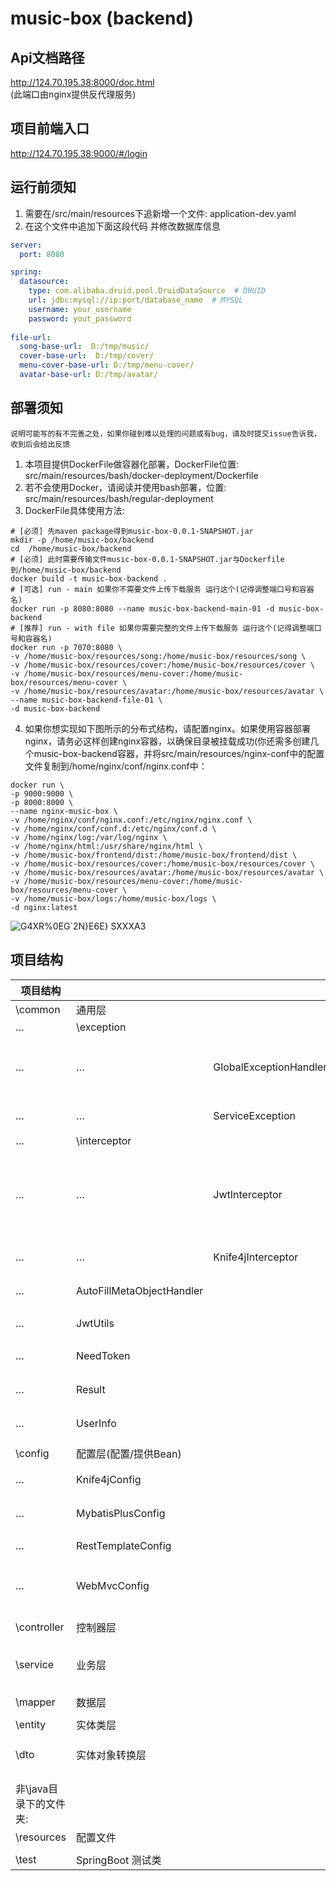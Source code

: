 # music-box (backend)

## Api文档路径
http://124.70.195.38:8000/doc.html   
(此端口由nginx提供反代理服务)   

## 项目前端入口
http://124.70.195.38:9000/#/login   

## 运行前须知
1. 需要在/src/main/resources下追新增一个文件: application-dev.yaml
2. 在这个文件中追加下面这段代码 并修改数据库信息

```yaml
server:
  port: 8080

spring:
  datasource:
    type: com.alibaba.druid.pool.DruidDataSource  # DRUID
    url: jdbc:mysql://ip:port/database_name  # MYSQL
    username: your_username
    password: yout_password
    
file-url:
  song-base-url:  D:/tmp/music/
  cover-base-url:  D:/tmp/cover/
  menu-cover-base-url: D:/tmp/menu-cover/
  avatar-base-url: D:/tmp/avatar/
```

## 部署须知
```说明可能写的有不完善之处，如果你碰到难以处理的问题或有bug，请及时提交issue告诉我，收到后会给出反馈```
1. 本项目提供DockerFile做容器化部署，DockerFile位置: src/main/resources/bash/docker-deployment/Dockerfile
2. 若不会使用Docker，请阅读并使用bash部署，位置: src/main/resources/bash/regular-deployment
3. DockerFile具体使用方法: 
```shell
# [必须] 先maven package得到music-box-0.0.1-SNAPSHOT.jar
mkdir -p /home/music-box/backend
cd  /home/music-box/backend
# [必须] 此时需要传输文件music-box-0.0.1-SNAPSHOT.jar与Dockerfile到/home/music-box/backend
docker build -t music-box-backend .
# [可选] run - main 如果你不需要文件上传下载服务 运行这个(记得调整端口号和容器名)
docker run -p 8080:8080 --name music-box-backend-main-01 -d music-box-backend
# [推荐] run - with file 如果你需要完整的文件上传下载服务 运行这个(记得调整端口号和容器名)
docker run -p 7070:8080 \
-v /home/music-box/resources/song:/home/music-box/resources/song \
-v /home/music-box/resources/cover:/home/music-box/resources/cover \
-v /home/music-box/resources/menu-cover:/home/music-box/resources/menu-cover \
-v /home/music-box/resources/avatar:/home/music-box/resources/avatar \
--name music-box-backend-file-01 \
-d music-box-backend
```
4. 如果你想实现如下图所示的分布式结构，请配置nginx。如果使用容器部署nginx，请务必这样创建nginx容器，以确保目录被挂载成功(你还需多创建几个music-box-backend容器，并将src/main/resources/nginx-conf中的配置文件复制到/home/nginx/conf/nginx.conf中：
```shell
docker run \
-p 9000:9000 \
-p 8000:8000 \
--name nginx-music-box \
-v /home/nginx/conf/nginx.conf:/etc/nginx/nginx.conf \
-v /home/nginx/conf/conf.d:/etc/nginx/conf.d \
-v /home/nginx/log:/var/log/nginx \
-v /home/nginx/html:/usr/share/nginx/html \
-v /home/music-box/frontend/dist:/home/music-box/frontend/dist \
-v /home/music-box/resources/cover:/home/music-box/resources/cover \
-v /home/music-box/resources/avatar:/home/music-box/resources/avatar \
-v /home/music-box/resources/menu-cover:/home/music-box/resources/menu-cover \
-v /home/music-box/logs:/home/music-box/logs \
-d nginx:latest
```
![G4XR%0EG`2N}E6E} SXXXA3](https://github.com/Luyabs/music-box/assets/74538732/e13259a6-b5df-44f1-8690-655bd27f5d81)

## 项目结构
| 项目结构           |                           |                        | 描述              | 功能                                                              |
|----------------|---------------------------|------------------------|-----------------|-----------------------------------------------------------------|
| \common        | 通用层                       |                        |                 |                                                                 |
| …              | \exception                |                        |                 |                                                                 |
| …              | …                         | GlobalExceptionHandler | 全局异常处理器         | 处理service层及以下的exception，并以Result形式返回给前端                         |
| …              | …                         | ServiceException       | 自定义业务层异常类       | service层抛掷用异常                                                   |
| …              | \interceptor              |                        |                 |                                                                 |
| …              | …                         | JwtInterceptor         | JWT拦截器          | 预处理请求中的token，并通过UserInfo从token中解析出userId存到UserInfo.threadLocal中 |
| …              | …                         | Knife4jInterceptor         | K4J拦截器          | 在非dev环境下拦截所有对api文档的请求                                           |
| …              | AutoFillMetaObjectHandler |                        | 元数据处理器          | MybatisPlus 填充公共字段                                              |
| …              | JwtUtils                  |                        | Token生成器(JWT)   | 生成与解析token                                                      |
| …              | NeedToken                 |                        | 自定义注解           | 标记哪些方法需要在请求头中传入token                                       |
| …              | Result                    |                        | 数据一致性处理         | 返回统一格式                                                          |
| …              | UserInfo                  |                        | 封装线程副本工具类       | 在处理token时保存一份userId到此类中                                         |
|                |                           |                        |                 |                                                                 |
| \config        | 配置层(配置/提供Bean)            |                        |                 |                                                                 |
| …              | Knife4jConfig             |                        | API文档配置类        | 配置Knife4j api文档                                                 |
| …              | MybatisPlusConfig         |                        | Mybatis分页拦截器配置类 | 配置Mybatis分页查询功能                                                 |
| …              | RestTemplateConfig        |                        | RestTemplate类   | 负责Http请求                                                        |
| …              | WebMvcConfig              |                        | MVC配置类          | 配置静态资源映射 跨域映射 拦截器配置 序列化处理                                       |
|                |                           |                        |                 |                                                                 |
|                |                           |                        |                 |                                                                 |
| \controller    | 控制器层                      |                        | Controller      | 资源映射                                                            |
|                |                           |                        |                 |                                                                 |
| \service       | 业务层                       |                        | Model           | 逻辑处理 调用mapper 异常处理 安全保证 连中间件                                    |
|                |                           |                        |                 |                                                                 |
| \mapper        | 数据层                       |                        | Model           | 存放SQL                                                           |
|                |                           |                        |                 |                                                                 |
| \entity        | 实体类层                      |                        | Model           | 与单表对应的Bean                                                      |
|                |                           |                        |                 |                                                                 |
| \dto           | 实体对象转换层                   |                        | Model           | 在entity基础上封装或合并的Bean                                            |
|                |                           |                        |                 |                                                                 |
|                |                           |                        |                 |                                                                 |
| 非\java目录下的文件夹: |                           |                        |                 |                                                                 |
| \resources     | 配置文件                      |                        |                 |                                                                 |
|                |                           |                        |                 |                                                                 |
| \test          | SpringBoot 测试类            |                        |                 |                                                                 |
